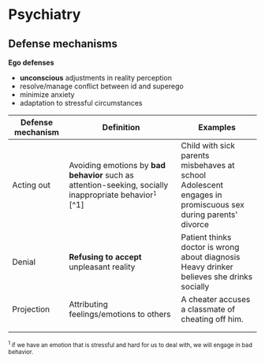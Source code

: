 # Psychiatry

## Defense mechanisms

**Ego defenses**

  - **unconscious** adjustments in reality perception
  - resolve/manage conflict between id and superego
  - minimize anxiety
  - adaptation to stressful circumstances



| Defense mechanism | Definition                                                                                                                        | **Examples**                                                                                                  |
| ----------------- | --------------------------------------------------------------------------------------------------------------------------------- | ------------------------------------------------------------------------------------------------------------- |
| Acting out        | Avoiding emotions by **bad behavior** such as attention-seeking, socially inappropriate behavior<small><sup>1</sup></small>  [^1] | Child with sick parents misbehaves at school<br>Adolescent engages in promiscuous sex during parents' divorce |
| Denial            | **Refusing to accept** unpleasant reality                                                                                         | Patient thinks doctor is wrong about diagnosis<br>Heavy drinker believes she drinks socially                  |
| Projection        | Attributing feelings/emotions to others                                                                                           | A cheater accuses a classmate of cheating off him.                                                            |
|                   |                                                                                                                                   |                                                                                                               |
|                   |                                                                                                                                   |                                                                                                               |
<small><sup>1</sup> if we have an emotion that is stressful and hard for us to deal with, we will engage in bad behavior.</small>
